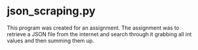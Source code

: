 # json_scraping.py
This program was created for an assignment.  The assignment was to retrieve a JSON file from the internet and search through it grabbing all int values and then summing them up.
